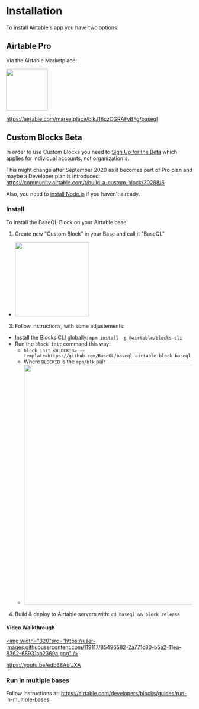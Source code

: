 # Installation

To install Airtable's app you have two options:

## Airtable Pro

Via the Airtable Marketplace:

[<img width="112" src="https://user-images.githubusercontent.com/119117/99312204-516d0e00-2823-11eb-8e48-a6161356108d.png"></img>](https://airtable.com/marketplace/blkJ16czOGRAFvBFg/baseql)

https://airtable.com/marketplace/blkJ16czOGRAFvBFg/baseql


## Custom Blocks Beta

In order to use Custom Blocks you need to [Sign Up for the Beta](https://airtable.com/shrEvq5IlQqYxWkaS) which applies for individual accounts, not organization's.

This might change after September 2020 as it becomes part of Pro plan and maybe a Developer plan is introduced: https://community.airtable.com/t/build-a-custom-block/30288/6

Also, you need to [install Node.js](https://nodejs.org/en/download/) if you haven't already.

### Install

To install the BaseQL Block on your Airtable base:

1. Create new "Custom Block" in your Base and call it "BaseQL"
  - <img width="200" src="https://user-images.githubusercontent.com/119117/83694156-13559800-a5bd-11ea-8891-735d67417c58.png"/>
3. Follow instructions, with some adjustements:
  - Install the Blocks CLI globally: `npm install -g @airtable/blocks-cli`
  - Run the `block init` command this way:
    - `block init <BLOCKID> --template=https://github.com/BaseQL/baseql-airtable-block baseql`
    - Where `BLOCKID` is the `app/blk` pair
    - <img width="645" src="https://user-images.githubusercontent.com/119117/85492164-5f7f7100-b59a-11ea-8b66-22a10e4dd096.png" />
4. Build & deploy to Airtable servers with: `cd baseql && block release`

#### Video Walkthrough

[<img width="320"src="https://user-images.githubusercontent.com/119117/85496582-2a771c80-b5a2-11ea-8362-68931ab2369a.png" />](https://youtu.be/edb68AsfJXA)

https://youtu.be/edb68AsfJXA

### Run in multiple bases

Follow instructions at: https://airtable.com/developers/blocks/guides/run-in-multiple-bases
